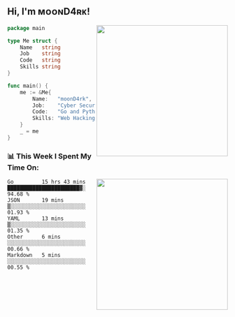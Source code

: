 <h2> Hi, I'm ᴍᴏᴏɴD4ʀᴋ!</h2>
<img align='right' src="https://github-readme-stats.vercel.app/api?username=moond4rk&show_icons=true&theme=radical" width="300">


```go
package main

type Me struct {
	Name   string
	Job    string
	Code   string
	Skills string
}

func main() {
	me := &Me{
		Name:   "moonD4rk",
		Job:    "Cyber Security Engineer",
		Code:   "Go and Python and Others",
		Skills: "Web Hacking ^o^",
	}
	_ = me
}
```



<h3>📊 This Week I Spent My Time On:</h3>
<img align='right' src="https://spotify-github-profile.vercel.app/api/view?uid=dayjackson56081&cover_image=true&theme=novatorem" width="300">

<!--START_SECTION:waka-->
```text
Go         15 hrs 43 mins  ███████████████████████▓░   94.68 % 
JSON       19 mins         ▒░░░░░░░░░░░░░░░░░░░░░░░░   01.93 % 
YAML       13 mins         ▒░░░░░░░░░░░░░░░░░░░░░░░░   01.35 % 
Other      6 mins          ░░░░░░░░░░░░░░░░░░░░░░░░░   00.66 % 
Markdown   5 mins          ░░░░░░░░░░░░░░░░░░░░░░░░░   00.55 % 
```
<!--END_SECTION:waka-->

